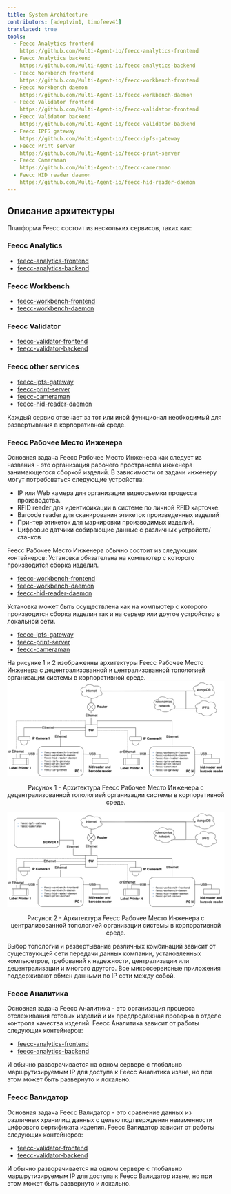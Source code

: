 ```yaml
---
title: System Architecture
contributors: [adeptvin1, timofeev41]
translated: true
tools:
  - Feecc Analytics frontend
    https://github.com/Multi-Agent-io/feecc-analytics-frontend
  - Feecc Analytics backend
    https://github.com/Multi-Agent-io/feecc-analytics-backend
  - Feecc Workbench frontend
    https://github.com/Multi-Agent-io/feecc-workbench-frontend
  - Feecc Workbench daemon
    https://github.com/Multi-Agent-io/feecc-workbench-daemon
  - Feecc Validator frontend
    https://github.com/Multi-Agent-io/feecc-validator-frontend
  - Feecc Validator backend
    https://github.com/Multi-Agent-io/feecc-validator-backend
  - Feecc IPFS gateway
    https://github.com/Multi-Agent-io/feecc-ipfs-gateway
  - Feecc Print server
    https://github.com/Multi-Agent-io/feecc-print-server
  - Feecc Cameraman
    https://github.com/Multi-Agent-io/feecc-cameraman
  - Feecc HID reader daemon
    https://github.com/Multi-Agent-io/feecc-hid-reader-daemon
---
```

## Описание архитектуры
Платформа Feecc состоит из нескольких сервисов, таких как:
### Feecc Analytics

- [feecc-analytics-frontend](https://github.com/Multi-Agent-io/feecc-analytics-frontend)
- [feecc-analytics-backend](https://github.com/Multi-Agent-io/feecc-analytics-backend)

### Feecc Workbench

- [feecc-workbench-frontend](https://github.com/Multi-Agent-io/feecc-workbench-frontend)
- [feecc-workbench-daemon](https://github.com/Multi-Agent-io/feecc-workbench-daemon)

### Feecc Validator

- [feecc-validator-frontend](https://github.com/Multi-Agent-io/feecc-validator-frontend)
- [feecc-validator-backend](https://github.com/Multi-Agent-io/feecc-validator-backend)

### Feecc other services

- [feecc-ipfs-gateway](https://github.com/Multi-Agent-io/feecc-ipfs-gateway)
- [feecc-print-server](https://github.com/Multi-Agent-io/feecc-print-server)
- [feecc-cameraman](https://github.com/Multi-Agent-io/feecc-cameraman)
- [feecc-hid-reader-daemon](https://github.com/Multi-Agent-io/feecc-hid-reader-daemon)
  
Каждый сервис отвечает за тот или иной функционал необходимый для развертывания в корпоративной среде.

### Feecc Рабочее Место Инженера
Основная задача Feecc Рабочее Место Инженера как следует из названия - это организация рабочего пространства инженера занимающегося сборкой изделий. В зависимости от задачи инженеру могут потребоваться следующие устройства:
- IP или Web камера для организации видеосъемки процесса производства.
- RFID reader для идентификации в системе по личной RFID карточке.
- Barcode reader для сканирования этикеток произведенных изделий
- Принтер этикеток для маркировки производимых изделий. 
- Цифровые датчики собирающие данные с различных устройств/станков
  
Feecc Рабочее Место Инженера обычно состоит из следующих контейнеров:
Установка обязательна на компьютер с которого производится сборка изделия.

- [feecc-workbench-frontend](https://github.com/Multi-Agent-io/feecc-workbench-frontend)
- [feecc-workbench-daemon](https://github.com/Multi-Agent-io/feecc-workbench-daemon)
- [feecc-hid-reader-daemon](https://github.com/Multi-Agent-io/feecc-hid-reader-daemon)

Установка может быть осуществлена как на компьютер с которого производится сборка изделия так и на сервер или другое устройство в локальной сети.

- [feecc-ipfs-gateway](https://github.com/Multi-Agent-io/feecc-ipfs-gateway)
- [feecc-print-server](https://github.com/Multi-Agent-io/feecc-print-server)
- [feecc-cameraman](https://github.com/Multi-Agent-io/feecc-cameraman)

На рисунке 1 и 2 изображенны архитектуры Feecc Рабочее Место Инженера с децентрализованной и централизованной топологией организации системы в корпоративной среде.
![architec1](../images/feecc-system-architecture/picture1.png)

<p align="center">
Рисунок 1 - Архитектура Feecc Рабочее Место Инженера с децентрализованной топологией организации системы в корпоративной среде.
</p>

![architec2](../images/feecc-system-architecture/picture2.png)

<p align="center">
Рисунок 2 - Архитектура Feecc Рабочее Место Инженера с централизованной топологией организации системы в корпоративной среде.
</p>

Выбор топологии и развертывание различных комбинаций зависит от существующей сети передачи данных компании, установленных компьюетров, требований к надежности, централизации или децентрализации и многого другого. Все микросервисные приложения поддерживают обмен данными по IP сети между собой.  

### Feecc Аналитика
Основная задача Feecc Аналитика - это организация процесса отслеживания готовых изделий и их предпродажная проверка в отделе контроля качества изделий.
Feecc Аналитика зависит от работы следующих контейнеров:

- [feecc-analytics-frontend](https://github.com/Multi-Agent-io/feecc-analytics-frontend)
- [feecc-analytics-backend](https://github.com/Multi-Agent-io/feecc-analytics-backend)

И обычно разворачивается на одном сервере с глобально маршрутизируемым IP для доступа к Feecc Аналитика извне, но при этом может быть развернуто и локально. 

### Feecc Валидатор
Основная задача Feecc Валидатор - это сравнение данных из различных хранилищ данных с целью подтверждения неизменности цифрового сертификата изделия. 
Feecc Валидатор зависит от работы следующих контейнеров:

- [feecc-validator-frontend](https://github.com/Multi-Agent-io/feecc-validator-frontend)
- [feecc-validator-backend](https://github.com/Multi-Agent-io/feecc-validator-backend)
  
И обычно разворачивается на одном сервере с глобально маршрутизируемым IP для доступа к Feecc Валидатор извне, но при этом может быть развернуто и локально. 